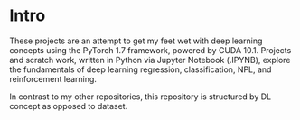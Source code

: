 # Intro
These projects are an attempt to get my feet wet with deep learning concepts using the PyTorch 1.7 framework, powered by CUDA 10.1. Projects and scratch work, written in Python via Jupyter Notebook (.IPYNB), explore the fundamentals of deep learning regression, classification, NPL, and reinforcement learning.

In contrast to my other repositories, this repository is structured by DL concept as opposed to dataset.
